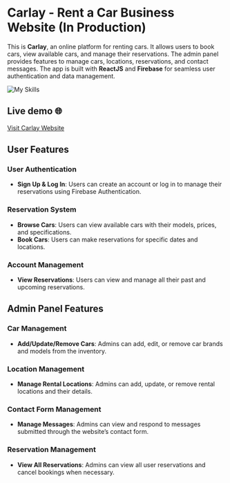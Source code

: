 # Carlay - Rent a Car Business Website (In Production)

This is **Carlay**, an online platform for renting cars. It allows users to book cars, view available cars, and manage their reservations. The admin panel provides features to manage cars, locations, reservations, and contact messages. The app is built with **ReactJS** and **Firebase** for seamless user authentication and data management.

![My Skills](https://skillicons.dev/icons?i=react,firebase,bootstrap,figma,typescript&theme=light)

## Live demo 🌐
[Visit Carlay Website](https://www.whcarlay.com/)
## User Features

### User Authentication
- **Sign Up & Log In**: Users can create an account or log in to manage their reservations using Firebase Authentication.

### Reservation System
- **Browse Cars**: Users can view available cars with their models, prices, and specifications.
- **Book Cars**: Users can make reservations for specific dates and locations.

### Account Management
- **View Reservations**: Users can view and manage all their past and upcoming reservations.

## Admin Panel Features

### Car Management
- **Add/Update/Remove Cars**: Admins can add, edit, or remove car brands and models from the inventory.

### Location Management
- **Manage Rental Locations**: Admins can add, update, or remove rental locations and their details.

### Contact Form Management
- **Manage Messages**: Admins can view and respond to messages submitted through the website’s contact form.

### Reservation Management
- **View All Reservations**: Admins can view all user reservations and cancel bookings when necessary.
